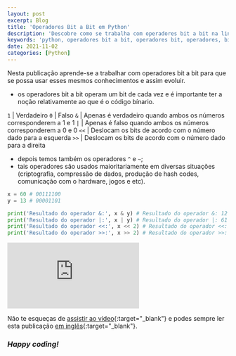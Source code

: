 ```yaml
---
layout: post
excerpt: Blog
title: 'Operadores Bit a Bit em Python'
description: 'Descobre como se trabalha com operadores bit a bit na linguagem de programação Python. Obtém respostas às tuas dúvidas com a teoria e os exemplos apresentados.'
keywords: 'python, operadores bit a bit, operadores bit, operadores, bit, publicação'
date: 2021-11-02
categories: [Python]
---
```


Nesta publicação aprende-se a trabalhar com operadores bit a bit para que se possa usar esses mesmos conhecimentos e assim evoluir.

- os operadores bit a bit operam um bit de cada vez e é importante ter a noção relativamente ao que é o código bínario.

`1` | Verdadeiro
`0` | Falso
`&` | Apenas é verdadeiro quando ambos os números corresponderem a 1 e 1
`|` | Apenas é falso quando ambos os números corresponderem a 0 e 0
`<<` | Deslocam os bits de acordo com o número dado para a esquerda
`>>` | Deslocam os bits de acordo com o número dado para a direita

- depois temos também os operadores `^` e `~`;
- tais operadores são usados maioritariamente em diversas situações (criptografia, compressão de dados, produção de hash codes, comunicação com o hardware, jogos e etc).

```python
x = 60 # 00111100
y = 13 # 00001101

print('Resultado do operador &:', x & y) # Resultado do operador &: 12 (00001100)
print('Resultado do operador |:', x | y) # Resultado do operador |: 61 (00111101)
print('Resultado do operador <<:', x << 2) # Resultado do operador <<: 240 (11110000)
print('Resultado do operador >>:', x >> 2) # Resultado do operador >>: 15 (00001111)
```

<div class="video-container">
  <iframe src="https://www.youtube.com/embed/gyBY7AcVPk4" frameborder="0" allowfullscreen></iframe>
</div>

Não te esqueças de [assistir ao vídeo](https://youtu.be/gyBY7AcVPk4){:target="\_blank"} e podes sempre ler esta publicação [em inglês](https://nelsonsilvadev.com/blog/20211102/bitwise-operators-in-python/){:target="\_blank"}.

### _Happy coding!_
